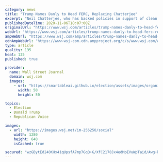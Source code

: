 ```yaml
---
category: news
title: "Trump Names Danly to Head FERC, Replacing Chatterjee"
excerpt: "Neil Chatterjee, who has backed policies in support of clean energy, is being replaced as head of the Federal Energy Regulatory Commission by fellow commissioner James Danly."
publishedDateTime: 2020-11-06T18:07:00Z
originalUrl: "https://www.wsj.com/articles/trump-names-danly-to-head-ferc-replacing-chatterjee-11604684915"
webUrl: "https://www.wsj.com/articles/trump-names-danly-to-head-ferc-replacing-chatterjee-11604684915"
ampWebUrl: "https://www.wsj.com/amp/articles/trump-names-danly-to-head-ferc-replacing-chatterjee-11604684915"
cdnAmpWebUrl: "https://www-wsj-com.cdn.ampproject.org/c/s/www.wsj.com/amp/articles/trump-names-danly-to-head-ferc-replacing-chatterjee-11604684915"
type: article
quality: 135
heat: 135
published: true

provider:
  name: Wall Street Journal
  domain: wsj.com
  images:
    - url: "https://smartableai.github.io/election/assets/images/organizations/wsj.com-50x50.jpg"
      width: 50
      height: 50

topics:
  - Election
  - Donald Trump
  - Republican Voice

images:
  - url: "https://images.wsj.net/im-256250/social"
    width: 1280
    height: 640
    isCached: true

secured: "wzGBytEd24OKHx4iqUpsfA7mp7GqQ+G/XfC2170Jx4edMpEVuWpTaid/Awg+k5McB21eU8zNQOYb82JYizhGmsMMVYSjjwQmbO1J4c0oHy2tYZurCBC2m44W4ryubmxDXRU7kFOG+7JIB026fstyoQZBF9H94jUP+8qQ6oo6rgAx3Zb/7ZmAAdqbjnBholjTo5FNbLP32n1Ku7WgJzgCs0ye3rpPtdp3VKmn4z12kUNo0sVi7Opc6dWlwjOnrzT2gk8pam5sZNbGP9Hn2EEHg1PMqI7Ou3Hnb35j4ACVDnbHy/9nnec10U6FM7WAfbpPkotXN7YSlijOYALioGKdpiGKj5rbGDItwU3oxA4/yK8=;y4QPCfyJwRtOFqUJ002rKw=="
---
```



